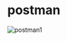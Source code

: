 # postman
![postman1](https://github.com/Arturchicks/postman/assets/148388727/81e690ae-7e36-4633-87e0-aea476ddbadb)
